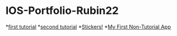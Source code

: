 # IOS-Portfolio-Rubin22

*[first tutorial](https://github.com/haonnoah123/warCardGame)
*[second tutorial](https://github.com/haonnoah123/Apple-Map-Tutorial)
*[Stickers!](https://github.com/haonnoah123/iOS-Stickers)
*[My First Non-Tutorial App](https://github.com/haonnoah123/first-app)
